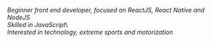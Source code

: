 *Beginner front end developer, focused on ReactJS, React Native and NodeJS* <br>
*Skilled in JavaScript*\ <br>
*Interested in technology, extreme sports and motorization* <br>
